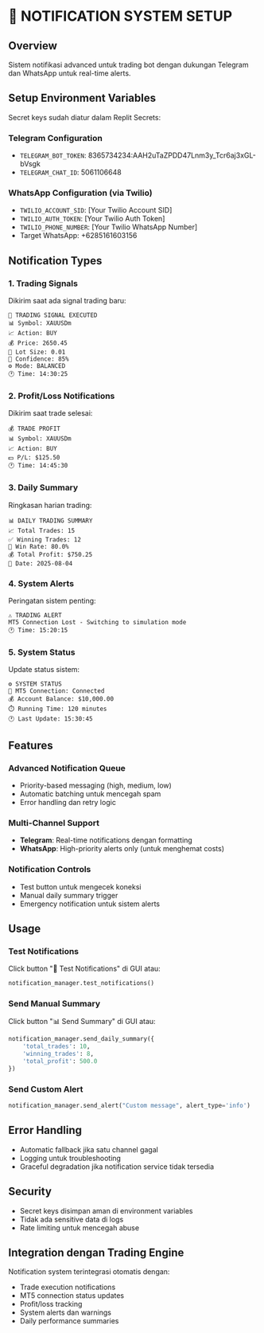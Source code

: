# 📱 NOTIFICATION SYSTEM SETUP

## Overview
Sistem notifikasi advanced untuk trading bot dengan dukungan Telegram dan WhatsApp untuk real-time alerts.

## Setup Environment Variables
Secret keys sudah diatur dalam Replit Secrets:

### Telegram Configuration
- `TELEGRAM_BOT_TOKEN`: 8365734234:AAH2uTaZPDD47Lnm3y_Tcr6aj3xGL-bVsgk
- `TELEGRAM_CHAT_ID`: 5061106648

### WhatsApp Configuration (via Twilio)
- `TWILIO_ACCOUNT_SID`: [Your Twilio Account SID]
- `TWILIO_AUTH_TOKEN`: [Your Twilio Auth Token]  
- `TWILIO_PHONE_NUMBER`: [Your Twilio WhatsApp Number]
- Target WhatsApp: +6285161603156

## Notification Types

### 1. Trading Signals
Dikirim saat ada signal trading baru:
```
🚀 TRADING SIGNAL EXECUTED
📊 Symbol: XAUUSDm
📈 Action: BUY
💰 Price: 2650.45
📏 Lot Size: 0.01
🎯 Confidence: 85%
⚙️ Mode: BALANCED
🕐 Time: 14:30:25
```

### 2. Profit/Loss Notifications
Dikirim saat trade selesai:
```
💰 TRADE PROFIT
📊 Symbol: XAUUSDm
📈 Action: BUY
💵 P/L: $125.50
🕐 Time: 14:45:30
```

### 3. Daily Summary
Ringkasan harian trading:
```
📊 DAILY TRADING SUMMARY
📈 Total Trades: 15
✅ Winning Trades: 12
🎯 Win Rate: 80.0%
💰 Total Profit: $750.25
📅 Date: 2025-08-04
```

### 4. System Alerts
Peringatan sistem penting:
```
⚠️ TRADING ALERT
MT5 Connection Lost - Switching to simulation mode
🕐 Time: 15:20:15
```

### 5. System Status
Update status sistem:
```
⚙️ SYSTEM STATUS
🔗 MT5 Connection: Connected
💰 Account Balance: $10,000.00
⏱️ Running Time: 120 minutes
🕐 Last Update: 15:30:45
```

## Features

### Advanced Notification Queue
- Priority-based messaging (high, medium, low)
- Automatic batching untuk mencegah spam
- Error handling dan retry logic

### Multi-Channel Support
- **Telegram**: Real-time notifications dengan formatting
- **WhatsApp**: High-priority alerts only (untuk menghemat costs)

### Notification Controls
- Test button untuk mengecek koneksi
- Manual daily summary trigger
- Emergency notification untuk sistem alerts

## Usage

### Test Notifications
Click button "🧪 Test Notifications" di GUI atau:
```python
notification_manager.test_notifications()
```

### Send Manual Summary
Click button "📊 Send Summary" di GUI atau:
```python
notification_manager.send_daily_summary({
    'total_trades': 10,
    'winning_trades': 8,
    'total_profit': 500.0
})
```

### Send Custom Alert
```python
notification_manager.send_alert("Custom message", alert_type='info')
```

## Error Handling
- Automatic fallback jika satu channel gagal
- Logging untuk troubleshooting
- Graceful degradation jika notification service tidak tersedia

## Security
- Secret keys disimpan aman di environment variables
- Tidak ada sensitive data di logs
- Rate limiting untuk mencegah abuse

## Integration dengan Trading Engine
Notification system terintegrasi otomatis dengan:
- Trade execution notifications
- MT5 connection status updates
- Profit/loss tracking
- System alerts dan warnings
- Daily performance summaries
